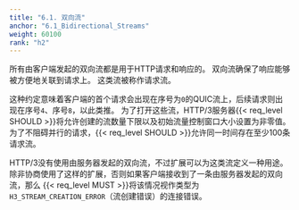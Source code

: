 ```yaml
---
title: "6.1. 双向流"
anchor: "6.1_Bidirectional_Streams"
weight: 60100
rank: "h2"
---
```


所有由客户端发起的双向流都是用于HTTP请求和响应的。
双向流确保了响应能够被方便地关联到请求上。
这类流被称作请求流。

这种约定意味着客户端的首个请求会出现在序号为`0`的QUIC流上，后续请求则出现在序号`4`、序号`8`，以此类推。
为了打开这些流，HTTP/3服务器{{< req_level SHOULD >}}将允许创建的流数量下限以及初始流量控制窗口大小设置为非零值。
为了不阻碍并行的请求，{{< req_level SHOULD >}}允许同一时间存在至少100条请求流。

HTTP/3没有使用由服务器发起的双向流，不过扩展可以为这类流定义一种用途。
除非协商使用了这样的扩展，否则如果客户端接收到了一条由服务器发起的双向流，那么 {{< req_level MUST >}}将该情况视作类型为`H3_STREAM_CREATION_ERROR`（流创建错误）的连接错误。

